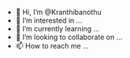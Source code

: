- 👋 Hi, I’m @Kranthibanothu
- 👀 I’m interested in ...
- 🌱 I’m currently learning ...
- 💞️ I’m looking to collaborate on ...
- 📫 How to reach me ...

<!---
Kranthibanothu/Kranthibanothu is a ✨ special ✨ repository because its `README.md` (this file) appears on your GitHub profile.
You can click the Preview link to take a look at your changes.
--->
